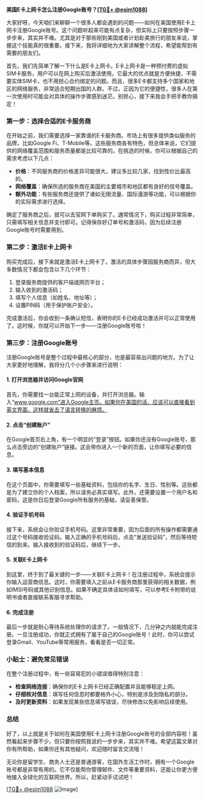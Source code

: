**美国E卡上网卡怎么注册Google账号？[[TG💪+ @esim1088](https://t.me/s/esim1088)]**

大家好呀，今天咱们来聊聊一个很多人都会遇到的问题——如何在美国使用E卡上网卡注册Google账号。这个问题听起来可能有点复杂，但实际上只要按照步骤一步步来，其实并不难。尤其是对于那些刚到美国或者计划赴美旅行的朋友来说，掌握这个技能真的很重要。接下来，我将详细地为大家讲解整个流程，希望能帮到有需要的朋友们。

首先，我们先简单了解一下什么是E卡上网卡。E卡上网卡是一种预付费的虚拟SIM卡服务，用户可以在网上购买后激活使用。它最大的优点就是方便快捷，不需要实体SIM卡，也不用担心合约绑定的问题。而且，很多E卡都支持多个国家和地区的网络服务，非常适合短期出国的人群。不过，正因为它的便捷性，很多人在第一次使用时可能会对具体的操作步骤感到迷茫。别担心，接下来我会手把手教你搞定！

### 第一步：选择合适的E卡服务商

在开始之前，我们需要选择一家靠谱的E卡服务商。市场上有很多提供类似服务的品牌，比如Google Fi、T-Mobile等。这些服务商各有特色，但总体来说，它们提供的网络覆盖范围和服务质量都是比较可靠的。在挑选的时候，你可以根据自己的需求考虑以下几点：

- **价格**：不同服务商的价格差异可能很大，建议多比较几家，找到性价比最高的。
- **网络覆盖**：确保所选的服务商在美国的主要城市和地区都有良好的信号覆盖。
- **额外功能**：有些服务商还提供了诸如无限流量、国际漫游等功能，可以根据你的实际需求进行选择。

确定了服务商之后，就可以去官网下单购买了。通常情况下，购买过程非常简单，只需填写相关信息并支付即可。记得保存好订单号和激活码，因为后续注册Google账号时需要用到。

### 第二步：激活E卡上网卡

购买完成后，接下来就是激活E卡上网卡了。激活的具体步骤因服务商而异，但大多数情况下都会包含以下几个环节：

1. 登录服务商提供的客户端或网页平台；
2. 输入收到的激活码；
3. 填写个人信息（如姓名、地址等）；
4. 设置PIN码（用于保护账户安全）。

完成激活后，你会收到一条确认短信，表明你的E卡已经成功激活并可以正常使用了。这时候，你就可以开始下一步——注册Google账号啦！

### 第三步：注册Google账号

注册Google账号是整个过程中最核心的部分，也是最容易出问题的地方。为了让大家更好地理解，我将分几个小步骤来进行说明：

#### 1. 打开浏览器并访问Google官网

首先，你需要找一台能正常上网的设备，并打开浏览器。输入“www.google.com”进入Google主页。如果你在美国的话，应该可以直接看到英文界面，这样就省去了语言转换的麻烦。

#### 2. 点击“创建账户”

在Google首页右上角，有一个明显的“登录”按钮。如果你还没有Google账号，那么点击旁边的“创建账户”链接。这会带你进入一个新的页面，让你填写必要的信息。

#### 3. 填写基本信息

在这个页面中，你需要填写一些基础资料，包括你的名字、生日、性别等。这些都是为了建立你的个人档案，所以请务必真实填写。此外，还需要设置一个用户名和密码，这是你日后登录Google所有服务的基础，请妥善保管。

#### 4. 验证手机号码

接下来，系统会让你验证手机号码。这里非常重要，因为后面的所有操作都需要通过这个号码接收验证码。输入正确的手机号码后，点击“发送验证码”，然后等待短信的到来。输入接收到的验证码后，继续下一步。

#### 5. 关联E卡上网卡

到这里，终于到了最关键的一步——关联E卡上网卡！在注册过程中，系统会提示你输入运营商信息。这时，你需要填入之前从E卡服务商那里获得的相关数据，例如IMSI号码或其他识别信息。如果不确定具体该如何填写，可以参考E卡附带的说明书或者直接联系客服寻求帮助。

#### 6. 完成注册

最后一步就是耐心等待系统处理你的请求了。一般情况下，几分钟之内就能完成注册。一旦注册成功，你就正式拥有了属于自己的Google账号！此时，你可以尝试登录Gmail、YouTube等常用服务，看看是否一切正常。

### 小贴士：避免常见错误

在整个注册过程中，有一些容易犯的小错误值得特别注意：

- **检查网络连接**：确保你的E卡上网卡已经正确配置并且能够稳定上网。
- **仔细核对信息**：填写任何信息时都要格外小心，特别是涉及到隐私的部分。
- **及时更新资料**：如果发现某些信息填写错误，尽快修改以免影响后续使用。

### 总结

好了，以上就是关于如何在美国使用E卡上网卡注册Google账号的全部内容啦！虽然看起来步骤不少，但只要你按照我说的一步步来，其实并不难。希望这篇文章对你有所帮助，如果你还有其他疑问，欢迎随时留言交流哦！

无论你是留学生、商务人士还是普通游客，在国外生活工作时，拥有一个Google账号都是非常有用的。它不仅能帮你管理邮件、文件等重要资料，还能让你更方便地接入全球化的互联网世界。所以，赶紧动手试试吧！

[[TG💪+ @esim1088](https://t.me/s/esim1088) ![Image](https://i.postimg.cc/4NQfJmqS/Snipaste-2025-05-13-00-14-12.png)]